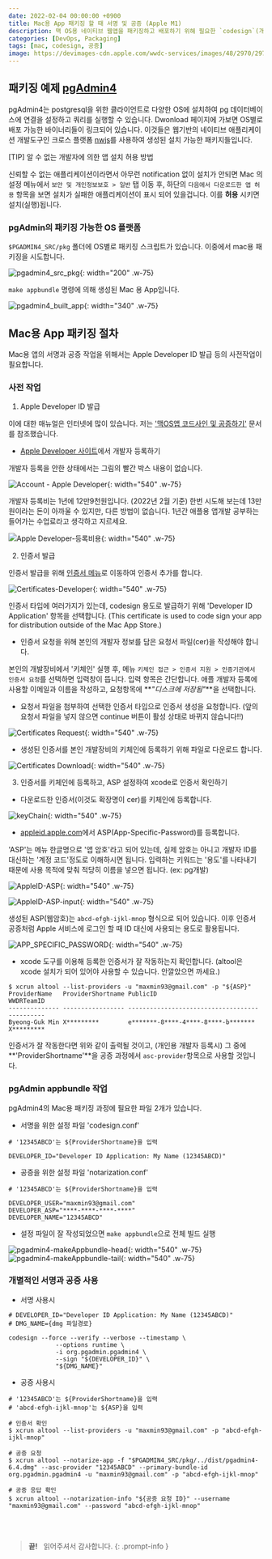 ```yaml
---
date: 2022-02-04 00:00:00 +0900
title: Mac용 App 패키징 할 때 서명 및 공증 (Apple M1)
description: 맥 OS용 네이티브 웹앱을 패키징하고 배포하기 위해 필요한 `codesign`(개발자 서명)과 `notarization`(인증기관 공증)에 대해 pgAdmin4 를 가지고 연습해 보았습니다.
categories: [DevOps, Packaging]
tags: [mac, codesign, 공증]
image: https://devimages-cdn.apple.com/wwdc-services/images/48/2970/2970_wide_250x141_2x.jpg
---
```


## 패키징 예제 [pgAdmin4](https://github.com/postgres/pgadmin4)

pgAdmin4는 postgresql을 위한 클라이언트로 다양한 OS에 설치하여 pg 데이터베이스에 연결을 설정하고 쿼리를 실행할 수 있습니다. Dwonload 페이지에 가보면 OS별로 배포 가능한 바이너리들이 링크되어 있습니다. 이것들은 웹기반의 네이티브 애플리케이션 개발도구인 크로스 플랫폼 [nwjs](https://nwjs.io/)를 사용하여 생성된 설치 가능한 패키지들입니다.

&#91;TIP&#93; 알 수 없는 개발자에 의한 앱 설치 허용 방법

신뢰할 수 없는 애플리케이션이라면서 아무런 notification 없이 설치가 안되면 Mac 의 설정 메뉴에서 `보안 및 개인정보보호 > 일반` 탭 이동 후, 하단의 `다음에서 다운로드한 앱 허용` 항목을 보면 설치가 실패한 애플리케이션이 표시 되어 있을겁니다. 이를 **허용** 시키면 설치(실행)됩니다.

### pgAdmin의 패키징 가능한 OS 플랫폼

`$PGADMIN4_SRC/pkg` 폴더에 OS별로 패키징 스크립트가 있습니다. 이중에서 mac용 패키징을 시도합니다.

![pgadmin4_src_pkg](/2022/02/pgadmin4-pkgs.png){: width="200" .w-75}

`make appbundle` 명령에 의해 생성된 Mac 용 App입니다.

![pgadmin4_built_app](/2022/02/pgadmin4-built-app.png){: width="340" .w-75}

## Mac용 App 패키징 절차

Mac용 앱의 서명과 공증 작업을 위해서는 Apple Developer ID 발급 등의 사전작업이 필요합니다.

### 사전 작업

1. Apple Developer ID 발급

이에 대한 매뉴얼은 인터넷에 많이 있습니다. 저는 ['맥OS앱 코드사인 및 공증하기'](http://cwyang.github.io/2020/12/09/osx-codesign-notarization.html) 문서를 참조했습니다.

- [Apple Developer 사이트](https://developer.apple.com/)에서 개발자 등록하기

개발자 등록을 안한 상태에서는 그림의 빨간 박스 내용이 없습니다.

![Account - Apple Developer](/2022/02/Account-AppleDeveloper.png){: width="540" .w-75}

개발자 등록비는 1년에 12만9천원입니다. (2022년 2월 기준) 한번 시도해 보는데 13만원이라는 돈이 아까울 수 있지만, 다른 방법이 없습니다. 1년간 애플용 앱개발 공부하는 들어가는 수업료라고 생각하고 지르세요.

![Apple Developer-등록비용](/2022/02/AppleDeveloper-reg-price.png){: width="540" .w-75}

2. 인증서 발급

인증서 발급을 위해 [인증서 메뉴](https://developer.apple.com/account/resources/certificates)로 이동하여 인증서 추가를 합니다.

![Certificates-Developer](/2022/02/Certificates-Developer.png){: width="540" .w-75}

인증서 타입에 여러가지가 있는데, codesign 용도로 발급하기 위해 'Developer ID Application' 항목을 선택합니다. (This certificate is used to code sign your app for distribution outside of the Mac App Store.)

- 인증서 요청을 위해 본인의 개발자 정보를 담은 요청서 파일(cer)을 작성해야 합니다.

본인의 개발장비에서 '키체인' 실행 후, 메뉴 `키체인 접근 > 인증서 지원 > 인증기관에서 인증서 요청`를 선택하면 입력창이 뜹니다. 입력 항목은 간단합니다. 애플 개발자 등록에 사용할 이메일과 이름을 작성하고, 요청항목에 **_"디스크에 저장됨"_**을 선택합니다.

- 요청서 파일을 첨부하여 선택한 인증서 타입으로 인증서 생성을 요청합니다. (앞의 요청서 파일을 넣지 않으면 continue 버튼이 활성 상태로 바뀌지 않습니다!!)

![Certificates Request](/2022/02/CertificatesRequest.png){: width="540" .w-75}

- 생성된 인증서를 본인 개발장비의 키체인에 등록하기 위해 파일로 다운로드 합니다.

![Certificates Download](/2022/02/CertificatesDownload.png){: width="540" .w-75}

3. 인증서를 키체인에 등록하고, ASP 설정하여 xcode로 인증서 확인하기

- 다운로드한 인증서(이것도 확장명이 cer)를 키체인에 등록합니다.

![keyChain](/2022/02/keyChain.png){: width="540" .w-75}

- [appleid.apple.com](https://appleid.apple.com/account/manage)에서 ASP(App-Specific-Password)를 등록합니다.

'ASP'는 메뉴 한글명으로 '앱 암호'라고 되어 있는데, 실제 암호는 아니고 개발자 ID를 대신하는 '계정 코드'정도로 이해하시면 됩니다. 입력하는 키워드는 '용도'를 나타내기 때문에 사용 목적에 맞춰 적당히 이름을 넣으면 됩니다. (ex: pg개발)

![AppleID-ASP](/2022/02/AppleID-ASP-w640.png){: width="540" .w-75}

![AppleID-ASP-input](/2022/02/AppleID-ASP-input.png){: width="540" .w-75}

생성된 ASP(웹암호)는 `abcd-efgh-ijkl-mnop` 형식으로 되어 있습니다. 이후 인증서 공증처럼 Apple 서비스에 로그인 할 때 ID 대신에 사용되는 용도로 활용됩니다.

![APP_SPECIFIC_PASSWORD](/2022/02/APP_SPECIFIC_PASSWORD.png){: width="540" .w-75}

- xcode 도구를 이용해 등록한 인증서가 잘 작동하는지 확인합니다. (altool은 xcode 설치가 되어 있어야 사용할 수 있습니다. 안깔았으면 까세요.)

```shell
$ xcrun altool --list-providers -u "maxmin93@gmail.com" -p "${ASP}"
ProviderName   ProviderShortname PublicID                             WWDRTeamID
-------------- ----------------- ------------------------------------ ----------
Byeong-Guk Min X*********        e*******-8****-4****-8****-b******* X*********
```

인증서가 잘 작동한다면 위와 같이 출력될 것이고, (개인용 개발자 등록시) 그 중에 **'ProviderShortname'**을 공증 과정에서 `asc-provider`항목으로 사용할 것입니다.

### pgAdmin appbundle 작업

pgAdmin4의 Mac용 패키징 과정에 필요한 파일 2개가 있습니다.

- 서명을 위한 설정 파일 'codesign.conf'

```shell
# '12345ABCD'는 ${ProviderShortname}을 입력

DEVELOPER_ID="Developer ID Application: My Name (12345ABCD)"
```

- 공증을 위한 설정 파일 'notarization.conf'

```shell
# '12345ABCD'는 ${ProviderShortname}을 입력

DEVELOPER_USER="maxmin93@gmail.com"
DEVELOPER_ASP="****-****-****-****"
DEVELOPER_NAME="12345ABCD"
```

- 설정 파일이 잘 작성되었으면 `make appbundle`으로 전체 빌드 실행

![pgadmin4-makeAppbundle-head](/2022/02/pgadmin4-makeAppbundle-head-w640.png){: width="540" .w-75}
![pgadmin4-makeAppbundle-tail](/2022/02/pgadmin4-makeAppbundle-tail-w640.png){: width="540" .w-75}

### 개별적인 서명과 공증 사용

- 서명 사용시

```shell
# DEVELOPER_ID="Developer ID Application: My Name (12345ABCD)"
# DMG_NAME={dmg 파일경로}

codesign --force --verify --verbose --timestamp \
             --options runtime \
             -i org.pgadmin.pgadmin4 \
             --sign "${DEVELOPER_ID}" \
             "${DMG_NAME}"
```

- 공증 사용시

```shell
# '12345ABCD'는 ${ProviderShortname}을 입력
# 'abcd-efgh-ijkl-mnop'는 ${ASP}을 입력

# 인증서 확인
$ xcrun altool --list-providers -u "maxmin93@gmail.com" -p "abcd-efgh-ijkl-mnop"

# 공증 요청
$ xcrun altool --notarize-app -f "$PGADMIN4_SRC/pkg/../dist/pgadmin4-6.4.dmg" --asc-provider "12345ABCD" --primary-bundle-id org.pgadmin.pgadmin4 -u "maxmin93@gmail.com" -p "abcd-efgh-ijkl-mnop"

# 공증 응답 확인
$ xcrun altool --notarization-info "${공증 요청 ID}" --username "maxmin93@gmail.com" --password "abcd-efgh-ijkl-mnop"
```

&nbsp; <br />
&nbsp; <br />

> **끝!** &nbsp; 읽어주셔서 감사합니다.
{: .prompt-info }
